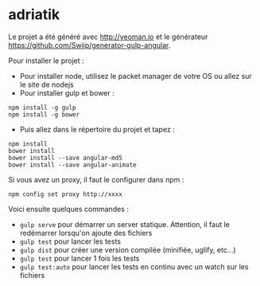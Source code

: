 # adriatik

Le projet a été généré avec http://yeoman.io et le générateur https://github.com/Swiip/generator-gulp-angular.

Pour installer le projet :
* Pour installer node, utilisez le packet manager de votre OS ou allez sur le site de nodejs
* Pour installer gulp et bower :
```
npm install -g gulp
npm install -g bower
```
* Puis allez dans le répertoire du projet et tapez :
```
npm install
bower install
bower install --save angular-md5
bower install --save angular-animate
```

Si vous avez un proxy, il faut le configurer dans npm :
```
npm config set proxy http://xxxx
```


Voici ensuite quelques commandes :
* ```gulp serve``` pour démarrer un server statique. Attention, il faut le redémarrer lorsqu'on ajoute des fichiers
* ```gulp test``` pour lancer les tests
* ```gulp dist``` pour créer une version compilée (minifiée, uglify, etc...)
* ```gulp test``` pour lancer 1 fois les tests
* ```gulp test:auto``` pour lancer les tests en continu avec un watch sur les fichiers
